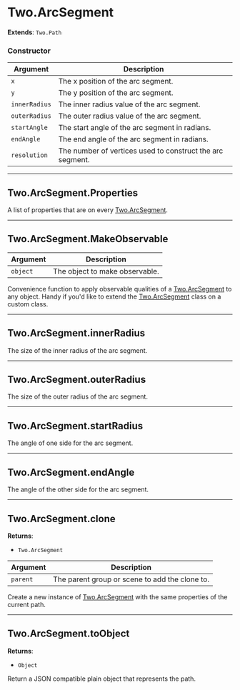 # Two.ArcSegment


<div class="extends">

__Extends__: `Two.Path`

</div>





### Constructor


| Argument | Description |
| ---- | ----------- |
| `x` | The x position of the arc segment. |
| `y` | The y position of the arc segment. |
| `innerRadius` | The inner radius value of the arc segment. |
| `outerRadius` | The outer radius value of the arc segment. |
| `startAngle` | The start angle of the arc segment in radians. |
| `endAngle` | The end angle of the arc segment in radians. |
| `resolution` | The number of vertices used to construct the arc segment. |



---

<div class="static ">

## Two.ArcSegment.Properties








<div class="properties">

A list of properties that are on every [Two.ArcSegment](/documentation/arcsegment).

</div>











</div>



---

<div class="static ">

## Two.ArcSegment.MakeObservable










<div class="params">

| Argument | Description |
| ---- | ----------- |
| `object` | The object to make observable. |
</div>




<div class="description">

Convenience function to apply observable qualities of a [Two.ArcSegment](/documentation/arcsegment) to any object. Handy if you'd like to extend the [Two.ArcSegment](/documentation/arcsegment) class on a custom class.

</div>






</div>



---

<div class="instance ">

## Two.ArcSegment.innerRadius








<div class="properties">

The size of the inner radius of the arc segment.

</div>











</div>



---

<div class="instance ">

## Two.ArcSegment.outerRadius








<div class="properties">

The size of the outer radius of the arc segment.

</div>











</div>



---

<div class="instance ">

## Two.ArcSegment.startRadius








<div class="properties">

The angle of one side for the arc segment.

</div>











</div>



---

<div class="instance ">

## Two.ArcSegment.endAngle








<div class="properties">

The angle of the other side for the arc segment.

</div>











</div>



---

<div class="instance ">

## Two.ArcSegment.clone




<div class="returns">

__Returns__:



+ `Two.ArcSegment`




</div>







<div class="params">

| Argument | Description |
| ---- | ----------- |
| `parent` | The parent group or scene to add the clone to. |
</div>




<div class="description">

Create a new instance of [Two.ArcSegment](/documentation/arcsegment) with the same properties of the current path.

</div>






</div>



---

<div class="instance ">

## Two.ArcSegment.toObject




<div class="returns">

__Returns__:



+ `Object`




</div>










<div class="description">

Return a JSON compatible plain object that represents the path.

</div>






</div>


